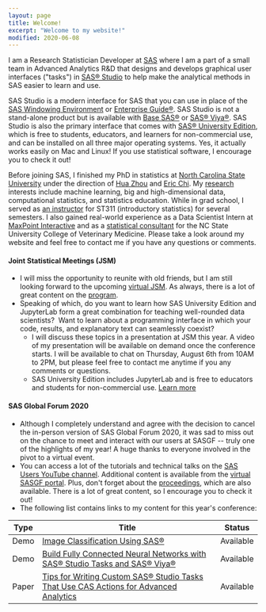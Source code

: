 ```yaml
---
layout: page
title: Welcome!
excerpt: "Welcome to my website!"
modified: 2020-06-08
---
```


I am a Research Statistician Developer at [SAS](https://www.sas.com/) where I am a part of a small team in Advanced Analytics R&D that designs and develops graphical user interfaces ("tasks") in [SAS® Studio](https://www.sas.com/en_us/software/studio.html) to help make the analytical methods in SAS easier to learn and use.  

SAS Studio is a modern interface for SAS that you can use in place of the [SAS Windowing Environment](http://documentation.sas.com/?docsetId=lrcon&docsetTarget=n1039zk8bk9aton1fmbm7z2wji3k.htm&docsetVersion=9.4&locale=en#n1nc2xs6ihxuaon1l5ws6gsiy5ht) or [Enterprise Guide®](https://www.sas.com/en_us/software/enterprise-guide.html).  SAS Studio is not a stand-alone product but is available with [Base SAS®](https://www.sas.com/en_us/software/base-sas.html) or [SAS® Viya®](https://www.sas.com/en_us/software/viya.html).  SAS Studio is also the primary interface that comes with [SAS® University Edition](https://www.sas.com/en_us/software/university-edition.html), which is free to students, educators, and learners for non-commercial use, and can be installed on all three major operating systems.  Yes, it actually works easily on Mac and Linux!  If you use statistical software, I encourage you to check it out!

Before joining SAS, I finished my PhD in statistics at [North Carolina State University](http://www.ncsu.edu) under the direction of [Hua Zhou](http://hua-zhou.github.io/) and [Eric Chi](http://www.ericchi.com).  My [research](http://brgaines.github.io/research/) interests include machine learning, big and high-dimensional data, computational statistics, and statistics education.  While in grad school, I served as [an instructor](http://brgaines.github.io/teaching/) for ST311 (introductory statistics) for several semesters.  I also gained real-world experience as a Data Scientist Intern at [MaxPoint Interactive](http://maxpoint.com/us) and as a [statistical consultant](http://brgaines.github.io/consulting/) for the NC State University College of Veterinary Medicine.  Please take a look around my website and feel free to contact me if you have any questions or comments.

#### Joint Statistical Meetings (JSM)
* I will miss the opportunity to reunite with old friends, but I am still looking forward to the upcoming [virtual JSM](https://ww2.amstat.org/meetings/jsm/2020/index.cfm).  As always, there is a lot of great content on the [program](https://ww2.amstat.org/meetings/jsm/2020/program.cfm).  
* Speaking of which, do you want to learn how SAS University Edition and JupyterLab form a great combination for teaching well-rounded data scientists?  Want to learn about a programming interface in which your code, results, and explanatory text can seamlessly coexist?  
    * I will discuss these topics in a presentation at JSM this year.  A video of my presentation will be available on demand once the conference starts.  I will be available to chat on Thursday, August 6th from 10AM to 2PM, but please feel free to contact me anytime if you any comments or questions.  
    * SAS University Edition includes JupyterLab and is free to educators and students for non-commercial use. [Learn more](https://www.sas.com/en_us/software/university-edition.html)


#### SAS Global Forum 2020
* Although I completely understand and agree with the decision to cancel the in-person version of SAS Global Forum 2020, it was sad to miss out on the chance to meet and interact with our users at SASGF -- truly one of the highlights of my year!  A huge thanks to everyone involved in the pivot to a virtual event.  
* You can access a lot of the tutorials and technical talks on the [SAS Users YouTube channel](https://www.sas.com/gms/redirect.jsp?detail=GMS129118_179345). Additional content is available from the [virtual SASGF portal](https://www.sas.com/gms/redirect.jsp?detail=GMS131450_180708). Plus, don't forget about the [proceedings](https://www.sas.com/en_us/events/sas-global-forum/program/proceedings.html), which are also available.  There is a lot of great content, so I encourage you to check it out!  
* The following list contains links to my content for this year's conference:  

| Type     | Title                                                               | Status | 
|---------|---------------------------------------------------------------------|---------|
| Demo  | [Image Classification Using SAS®](https://www.youtube.com/watch?v=_9ywlGrG5fU&list=PLVV6eZFA22QyaxYBynL-1Btk-nIMKmOqY) | Available | 
| Demo  | [Build Fully Connected Neural Networks with SAS® Studio Tasks and SAS® Viya®](https://www.youtube.com/watch?v=uoVYHe8pZrg)                                                    | Available | 
| Paper | [Tips for Writing Custom SAS® Studio Tasks That Use CAS Actions for Advanced Analytics](https://www.sas.com/content/dam/SAS/support/en/sas-global-forum-proceedings/2020/4376-2020.pdf)       | Available | 






